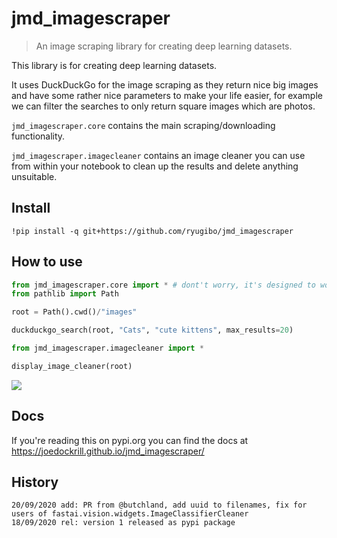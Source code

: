 # jmd_imagescraper
> An image scraping library for creating deep learning datasets.


This library is for creating deep learning datasets. 

It uses DuckDuckGo for the image scraping as they return nice big images and have some rather nice parameters to make your life easier, for example we can filter the searches to only return square images which are photos.

`jmd_imagescraper.core` contains the main scraping/downloading functionality.

`jmd_imagescraper.imagecleaner` contains an image cleaner you can use from within your notebook to clean up the results and delete anything unsuitable.

## Install

`!pip install -q git+https://github.com/ryugibo/jmd_imagescraper`

## How to use

```python
from jmd_imagescraper.core import * # dont't worry, it's designed to work with import *
from pathlib import Path

root = Path().cwd()/"images"

duckduckgo_search(root, "Cats", "cute kittens", max_results=20)
```

```python
from jmd_imagescraper.imagecleaner import *

display_image_cleaner(root)
```

![](image_cleaner.jpg)

## Docs

If you're reading this on pypi.org you can find the docs at https://joedockrill.github.io/jmd_imagescraper/

## History

```
20/09/2020 add: PR from @butchland, add uuid to filenames, fix for users of fastai.vision.widgets.ImageClassifierCleaner
18/09/2020 rel: version 1 released as pypi package

```
